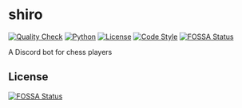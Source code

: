 # shiro

[![Quality Check](https://github.com/eniraa/shiro/actions/workflows/quality.yml/badge.svg)](https://github.com/eniraa/shiro/actions/workflows/quality.yml)
[![Python](https://img.shields.io/static/v1?label=Python&message=3.10&color=blue&logo=Python&style=flat)](https://www.python.org/downloads/)
[![License](https://img.shields.io/github/license/eniraa/shiro?style=flat)](./LICENSE)
[![Code Style](https://img.shields.io/static/v1?label=code%20style&message=black&color=000000&style=flat)](https://github.com/psf/black)
[![FOSSA Status](https://app.fossa.com/api/projects/git%2Bgithub.com%2Feniraa%2Fshiro.svg?type=shield)](https://app.fossa.com/projects/git%2Bgithub.com%2Feniraa%2Fshiro?ref=badge_shield)

A Discord bot for chess players


## License
[![FOSSA Status](https://app.fossa.com/api/projects/git%2Bgithub.com%2Feniraa%2Fshiro.svg?type=large)](https://app.fossa.com/projects/git%2Bgithub.com%2Feniraa%2Fshiro?ref=badge_large)